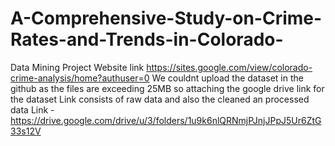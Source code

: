 # A-Comprehensive-Study-on-Crime-Rates-and-Trends-in-Colorado-
Data Mining Project
 Website link  https://sites.google.com/view/colorado-crime-analysis/home?authuser=0
We couldnt upload the dataset in the github as the files are exceeding 25MB so attaching the google drive link for the dataset
Link consists of raw data and also the cleaned an processed data 
Link - https://drive.google.com/drive/u/3/folders/1u9k6nlQRNmjPJnjJPpJ5Ur6ZtG33s12V
